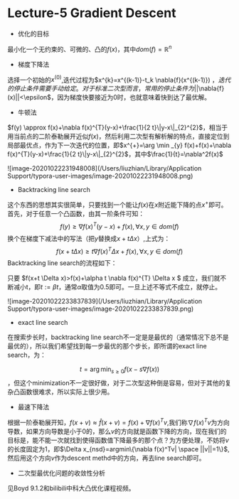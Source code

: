 # Lecture-5 Gradient Descent

- 优化的目标

最小化一个无约束的、可微的、凸的$f(x)$，其中$dom(f)=\mathbb R^n$

- 梯度下降法

选择一个初始的$x^{(0)}$,迭代过程为$x^{k}=x^{(k-1)}-t_k \nabla{f}(x^{(k-1)}) $，迭代的停止条件需要手动给定。对于标准二次型而言，常用的停止条件为$||\nabla{f}(x)||<\epsilon$，因为梯度快要接近为0时，也就意味着快到达了最优解。

- 牛顿法

$f(y) \approx f(x)+\nabla f(x)^{T}(y-x)+\frac{1}{2 t}\|y-x\|_{2}^{2}$，相当于用当前点的二阶泰勒展开近似$f(x)$，然后利用二次型有解析解的特点，直接定位到局部最优点，作为下一次迭代的位置，即$x^{+}=\arg \min _{y} f(x)+f(x)+\nabla f(x)^{T}(y-x)+\frac{1}{2 t}\|y-x\|_{2}^{2}$，其中$\frac{1}{t}=\nabla^2f(x)$

![image-20201022231948008](/Users/liuzhian/Library/Application Support/typora-user-images/image-20201022231948008.png)

- Backtracking line search

这个东西的思想其实很简单，只要找到一个能让$f(x)$在$x$附近能下降的点$x^{+}$即可。首先，对于任意一个凸函数，由其一阶条件可知：
$$
f(y)\geq \nabla f(x)^T(y-x)+f(x), \forall x,y \in dom(f)
$$
换个在梯度下减法中的写法（把$y$替换成$x+t\Delta x$）,上式为：
$$
f(x+t\Delta x)\geq t \nabla f(x)^T\Delta x+f(x), \forall x,y \in dom(f)
$$
Backtracking line search的流程如下：

只要 $f(x+t \Delta x)>f(x)+\alpha t \nabla f(x)^{T} \Delta x $ 成立，我们就不断减小t，即$t:=\beta t$，通常$\alpha$取值为0.5即可。一旦上述不等式不成立，就停止。

![image-20201022233837839](/Users/liuzhian/Library/Application Support/typora-user-images/image-20201022233837839.png)

- exact line search

在搜索步长时，backtracking line search不一定是是最优的（通常情况下总不是最优的），所以我们希望找到每一步最优的那个步长，即所谓的exact line search，为：

$$t=\arg \min _{s \geq 0} f(x-s \nabla f(x))$$，但这个minimization不一定很好做，对于二次型这种倒是容易，但对于其他的复杂凸函数很难求，所以实际上很少用。

- 最速下降法

根据一阶泰勒展开知，$f(x+v)\approx \hat{f}(x+v)=f(x)+\nabla f(x)^Tv$,我们称$\nabla f(x)^Tv$为方向导数，如果方向导数是小于0的，那么$v$的方向就是函数下降的方向，现在我们的目标是，能不能一次就找到使得函数值下降最多的那个点？为方便处理，不妨将$v$的长度固定为1，即$\Delta x_{nsd}=argmin\{\nabla f(x)^Tv| \space ||v||=1\}$,然后用这个方向$v$作为descent methd中的方向，再去line search即可。

- 二次型最优化问题的收敛性分析

见Boyd 9.1.2和bilibili中科大凸优化课程视频。

